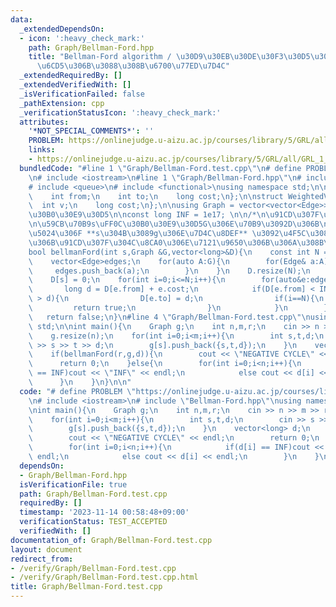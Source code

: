 ```yaml
---
data:
  _extendedDependsOn:
  - icon: ':heavy_check_mark:'
    path: Graph/Bellman-Ford.hpp
    title: "Bellman-Ford algorithm / \u30D9\u30EB\u30DE\u30F3\u30D5\u30A9\u30FC\u30C9\
      \u6CD5\u306B\u3088\u308B\u6700\u77ED\u7D4C"
  _extendedRequiredBy: []
  _extendedVerifiedWith: []
  _isVerificationFailed: false
  _pathExtension: cpp
  _verificationStatusIcon: ':heavy_check_mark:'
  attributes:
    '*NOT_SPECIAL_COMMENTS*': ''
    PROBLEM: https://onlinejudge.u-aizu.ac.jp/courses/library/5/GRL/all/GRL_1_B
    links:
    - https://onlinejudge.u-aizu.ac.jp/courses/library/5/GRL/all/GRL_1_B
  bundledCode: "#line 1 \"Graph/Bellman-Ford.test.cpp\"\n# define PROBLEM \"https://onlinejudge.u-aizu.ac.jp/courses/library/5/GRL/all/GRL_1_B\"\
    \n# include <iostream>\n#line 1 \"Graph/Bellman-Ford.hpp\"\n# include <vector>\n\
    # include <queue>\n# include <functional>\nusing namespace std;\n\nstruct Edge{\n\
    \    int from;\n    int to;\n    long cost;\n};\n\nstruct WeightedVertex{\n  \
    \  int v;\n    long cost;\n};\n\nusing Graph = vector<vector<Edge>>; //\u96A3\u63A5\
    \u30B0\u30E9\u30D5\n\nconst long INF = 1e17; \n\n/*\n\u91CD\u307F\u306Flong\u578B\
    \n\u59CB\u70B9s\uFF0C\u30B0\u30E9\u30D5G\u306E\u70B9\u3092D\u306B\n\u623B\u308A\
    \u5024\u306F **s\u304B\u3089g\u306E\u7D4C\u8DEF** \u3092\u4F5C\u308B\u3068\u304D\
    \u306B\u91CD\u307F\u304C\u8CA0\u306E\u7121\u9650\u306B\u306A\u308B\u304B\n*/\n\
    bool bellmanFord(int s,Graph &G,vector<long>&D){\n    const int N = G.size();\n\
    \    vector<Edge>edges;\n    for(auto A:G){\n        for(Edge& a:A){\n       \
    \     edges.push_back(a);\n        }\n    }\n    D.resize(N);\n    fill(D.begin(),D.end(),INF);\n\
    \    D[s] = 0;\n    for(int i=0;i<=N;i++){\n        for(auto&e:edges){\n     \
    \       long d = D[e.from] + e.cost;\n            if(D[e.from] < INF && D[e.to]\
    \ > d){\n                D[e.to] = d;\n                if(i==N){\n           \
    \         return true;\n                }\n            }\n        }\n    }\n \
    \   return false;\n}\n#line 4 \"Graph/Bellman-Ford.test.cpp\"\nusing namespace\
    \ std;\n\nint main(){\n    Graph g;\n    int n,m,r;\n    cin >> n >> m >> r;\n\
    \    g.resize(n);\n    for(int i=0;i<m;i++){\n        int s,t,d;\n        cin\
    \ >> s >> t >> d;\n        g[s].push_back({s,t,d});\n    }\n    vector<long> d;\n\
    \    if(bellmanFord(r,g,d)){\n        cout << \"NEGATIVE CYCLE\" << endl;\n  \
    \      return 0;\n    }else{\n        for(int i=0;i<n;i++){\n            if(d[i]\
    \ == INF)cout << \"INF\" << endl;\n            else cout << d[i] << endl;\n  \
    \      }\n    }\n}\n\n"
  code: "# define PROBLEM \"https://onlinejudge.u-aizu.ac.jp/courses/library/5/GRL/all/GRL_1_B\"\
    \n# include <iostream>\n# include \"Bellman-Ford.hpp\"\nusing namespace std;\n\
    \nint main(){\n    Graph g;\n    int n,m,r;\n    cin >> n >> m >> r;\n    g.resize(n);\n\
    \    for(int i=0;i<m;i++){\n        int s,t,d;\n        cin >> s >> t >> d;\n\
    \        g[s].push_back({s,t,d});\n    }\n    vector<long> d;\n    if(bellmanFord(r,g,d)){\n\
    \        cout << \"NEGATIVE CYCLE\" << endl;\n        return 0;\n    }else{\n\
    \        for(int i=0;i<n;i++){\n            if(d[i] == INF)cout << \"INF\" <<\
    \ endl;\n            else cout << d[i] << endl;\n        }\n    }\n}\n\n"
  dependsOn:
  - Graph/Bellman-Ford.hpp
  isVerificationFile: true
  path: Graph/Bellman-Ford.test.cpp
  requiredBy: []
  timestamp: '2023-11-14 00:58:48+09:00'
  verificationStatus: TEST_ACCEPTED
  verifiedWith: []
documentation_of: Graph/Bellman-Ford.test.cpp
layout: document
redirect_from:
- /verify/Graph/Bellman-Ford.test.cpp
- /verify/Graph/Bellman-Ford.test.cpp.html
title: Graph/Bellman-Ford.test.cpp
---
```

